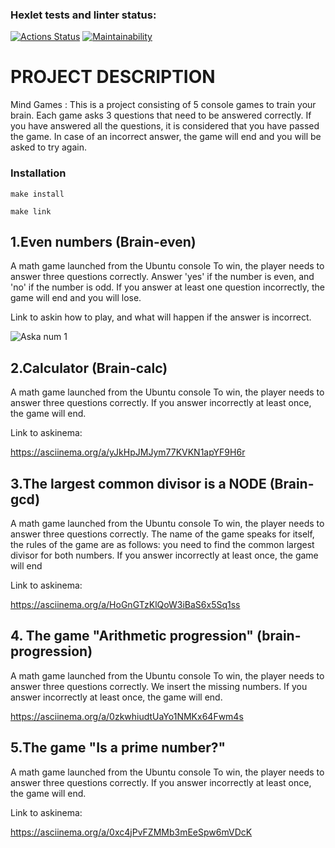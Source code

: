 ### Hexlet tests and linter status:
[![Actions Status](https://github.com/Tw1xan/frontend-project-44/workflows/hexlet-check/badge.svg)](https://github.com/Tw1xan/frontend-project-44/actions)
[![Maintainability](https://api.codeclimate.com/v1/badges/190ed4df6099ebc97adb/maintainability)](https://codeclimate.com/github/Tw1xan/frontend-project-44/maintainability)

# PROJECT DESCRIPTION

Mind Games : This is a project consisting of 5 console games to train your brain. Each game asks 3 questions that need to be answered correctly. If you have answered all the questions, it is considered that you have passed the game. In case of an incorrect answer, the game will end and you will be asked to try again.

### Installation

`make install`

`make link`

## 1.**Even numbers** (Brain-even)
A math game launched from the Ubuntu console
To win, the player needs to answer three questions correctly. Answer 'yes' if the number is even, and 'no' if the number is odd. If you answer at least one question incorrectly, the game will end and you will lose.

Link to askin how to play, and what will happen if the answer is incorrect.

![Aska num 1](https://asciinema.org/a/hQdCmXtqZYvyTPHUavfK2ewNL)

## 2.**Calculator** (Brain-calc)
A math game launched from the Ubuntu console
To win, the player needs to answer three questions correctly. If you answer incorrectly at least once, the game will end.

Link to askinema:

https://asciinema.org/a/yJkHpJMJym77KVKN1apYF9H6r

## 3.**The largest common divisor is a NODE** (Brain-gcd)
A math game launched from the Ubuntu console
To win, the player needs to answer three questions correctly. The name of the game speaks for itself, the rules of the game are as follows: you need to find the common largest divisor for both numbers. If you answer incorrectly at least once, the game will end

Link to askinema:

https://asciinema.org/a/HoGnGTzKlQoW3iBaS6x5Sq1ss


## 4. **The game "Arithmetic progression"** (brain-progression)
A math game launched from the Ubuntu console
To win, the player needs to answer three questions correctly. We insert the missing numbers. If you answer incorrectly at least once, the game will end.



https://asciinema.org/a/0zkwhiudtUaYo1NMKx64Fwm4s

## 5.**The game "Is a prime number?"**
A math game launched from the Ubuntu console
To win, the player needs to answer three questions correctly. If you answer incorrectly at least once, the game will end.

Link to askinema:

https://asciinema.org/a/0xc4jPvFZMMb3mEeSpw6mVDcK